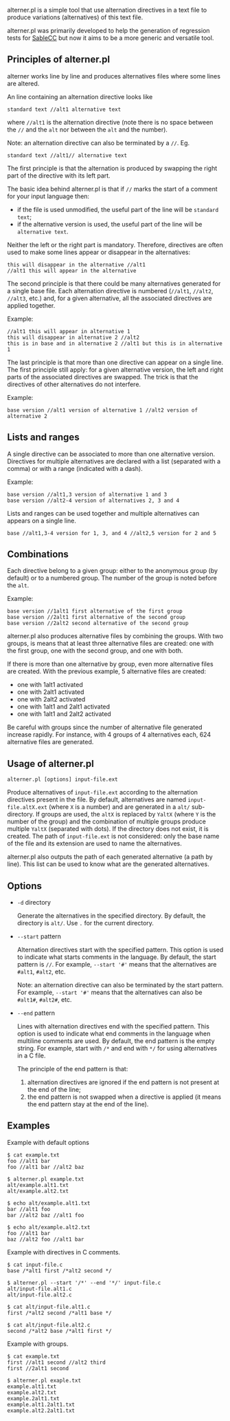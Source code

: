 alterner.pl is a simple tool that use alternation directives in a text file to produce variations (alternatives) of this text file.

alterner.pl was primarily developed to help the generation of regression tests for [SableCC][1] but now it aims to be a more generic and versatile tool.

  [1]: http://sablecc.org

Principles of alterner.pl
-------------------------

alterner works line by line and produces alternatives files where some lines are altered.

An line containing an alternation directive looks like

    standard text //alt1 alternative text

where `//alt1` is the alternation directive (note there is no space between the `//` and the `alt` nor between the `alt` and the number).

Note: an alternation directive can also be terminated by a `//`.
Eg.

    standard text //alt1// alternative text

The first principle is that the alternation is produced by swapping the right part of the directive with its left part.

The basic idea behind alterner.pl is that if `//` marks the start of a comment for your input language then:

* if the file is used unmodified, the useful part of the line will be `standard text`;
* if the alternative version is used, the useful part of the line will be `alternative text`.

Neither the left or the right part is mandatory.
Therefore, directives are often used to make some lines appear or disappear in the alternatives:

    this will disappear in the alternative //alt1
    //alt1 this will appear in the alternative


The second principle is that there could be many alternatives generated for a single base file.
Each alternation directive is numbered (`//alt1`, `//alt2`, `//alt3`, etc.) and, for a given alternative, all the associated directives are applied together.

Example:

    //alt1 this will appear in alternative 1
    this will disappear in alternative 2 //alt2
    this is in base and in alternative 2 //alt1 but this is in alternative 1

The last principle is that more than one directive can appear on a single line.
The first principle still apply: for a given alternative version, the left and right parts of the associated directives are swapped.
The trick is that the directives of other alternatives do not interfere.

Example:

    base version //alt1 version of alternative 1 //alt2 version of alternative 2


Lists and ranges
----------------

A single directive can be associated to more than one alternative version.
Directives for multiple alternatives are declared with a list (separated with a comma) or with a range (indicated with a dash).

Example:

    base version //alt1,3 version of alternative 1 and 3
    base version //alt2-4 version of alternatives 2, 3 and 4

Lists and ranges can be used together and multiple alternatives can appears on a single line.

    base //alt1,3-4 version for 1, 3, and 4 //alt2,5 version for 2 and 5


Combinations
------------

Each directive belong to a given group: either to the anonymous group (by default) or to a numbered group.
The number of the group is noted before the `alt`.

Example:

	base version //1alt1 first alternative of the first group
	base version //2alt1 first alternative of the second group
	base version //2alt2 second alternative of the second group

alterner.pl also produces alternative files by combining the groups.
With two groups, is means that at least three alternative files are created: one with the first group, one with the second group, and one with both.

If there is more than one alternative by group, even more alternative files are created.
With the previous example, 5 alternative files are created:

* one with 1alt1 activated
* one with 2alt1 activated
* one with 2alt2 activated
* one with 1alt1 and 2alt1 activated
* one with 1alt1 and 2alt2 activated

Be careful with groups since the number of alternative file generated increase rapidly.
For instance, with 4 groups of 4 alternatives each, 624 alternative files are generated.

Usage of alterner.pl
--------------------

    alterner.pl [options] input-file.ext

Produce alternatives of `input-file.ext` according to the alternation directives present in the file.
By default, alternatives are named `input-file.altX.ext` (where `X` is a number) and are generated in a `alt/` sub-directory.
If groups are used, the `altX` is replaced by `YaltX` (where `Y` is the number of the group) and the combination of multiple groups produce multiple `YaltX` (separated with dots).
If the directory does not exist, it is created.
The path of `input-file.ext` is not considered: only the base name of the file and its extension are used to name the alternatives.

alterner.pl also outputs the path of each generated alternative (a path by line).
This list can be used to know what are the generated alternatives.


Options
-------

* `-d` directory

  Generate the alternatives in the specified directory.
  By default, the directory is `alt/`.
  Use `.` for the current directory.

* `--start` pattern

  Alternation directives start with the specified pattern.
  This option is used to indicate what starts comments in the language.
  By default, the start pattern is `//`.
  For example, `--start '#'` means that the alternatives are `#alt1`, `#alt2`, etc.

  Note: an alternation directive can also be terminated by the start pattern.
  For example, `--start '#'` means that the alternatives can also be `#alt1#`, `#alt2#`, etc.

* `--end` pattern

  Lines with alternation directives end with the specified pattern.
  This option is used to indicate what end comments in the language when multiline comments are used.
  By default, the end pattern is the empty string. 
  For example, start with `/*` and end with `*/` for using alternatives in a C file. 

  The principle of the end pattern is that:

  1. alternation directives are ignored if the end pattern is not present at the end of the line;
  2. the end pattern is not swapped when a directive is applied (it means the end pattern stay at the end of the line).

Examples
--------

Example with default options

    $ cat example.txt
    foo //alt1 bar
    foo //alt1 bar //alt2 baz

    $ alterner.pl example.txt
    alt/example.alt1.txt
    alt/example.alt2.txt

    $ echo alt/example.alt1.txt
    bar //alt1 foo
    bar //alt2 baz //alt1 foo

    $ echo alt/example.alt2.txt
    foo //alt1 bar
    baz //alt2 foo //alt1 bar


Example with directives in C comments.

    $ cat input-file.c
    base /*alt1 first /*alt2 second */

    $ alterner.pl --start '/*' --end '*/' input-file.c
    alt/input-file.alt1.c
    alt/input-file.alt2.c

    $ cat alt/input-file.alt1.c
    first /*alt2 second /*alt1 base */

    $ cat alt/input-file.alt2.c
    second /*alt2 base /*alt1 first */


Example with groups.

    $ cat example.txt
    first //alt1 second //alt2 third
    first //2alt1 second

    $ alterner.pl exaple.txt
    example.alt1.txt
    example.alt2.txt
    example.2alt1.txt
    example.alt1.2alt1.txt
    example.alt2.2alt1.txt
